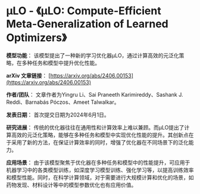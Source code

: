 # μLO - 《μLO: Compute-Efficient Meta-Generalization of Learned Optimizers》

**模型功能**：
该模型提出了一种新的学习优化器μLO，通过计算高效的元泛化策略，在多种任务和模型中提升优化性能。

**arXiv 文章链接**：
[https://arxiv.org/abs/2406.00153](https://arxiv.org/abs/2406.00153)

**作者/团队**：
文章作者为Yingru Li、Sai Praneeth Karimireddy、Sashank J. Reddi、Barnabás Póczos、Ameet Talwalkar。

**发表日期**：
首次提交日期为2024年6月1日。

**研究进展**：
传统的优化器往往在通用性和计算效率上难以兼顾。而μLO提出了计算高效的元泛化策略，能够在多种任务和模型中实现优化性能的提升。其创新点在于采用了新的方法，在保证计算效率的同时，增强了优化器在不同场景下的泛化能力。

**应用场景**：
由于该模型聚焦于优化器在多种任务和模型中的性能提升，可应用于机器学习中的各类模型训练，如深度学习模型训练、强化学习等，以提高训练效率和模型性能。同时，在科学计算领域，对于需要进行大规模计算和优化的场景，如药物发现、材料设计等中的模型参数优化也有应用价值。